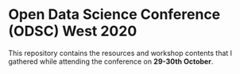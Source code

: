 # Open Data Science Conference (ODSC) West 2020

This repository contains the resources and workshop contents that I gathered while attending the conference on **29-30th October**.